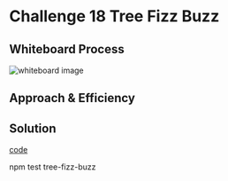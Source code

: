 # Challenge 18 Tree Fizz Buzz

## Whiteboard Process

![whiteboard image](/javascript/trees)

## Approach & Efficiency

## Solution

[code](./tree-fizz-buzz.js)

npm test tree-fizz-buzz
